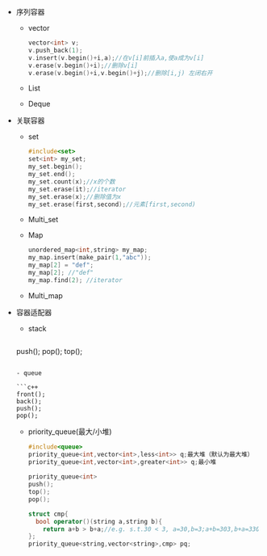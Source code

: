 - 序列容器

  - vector

    ```c++
    vector<int> v;
    v.push_back(1);
    v.insert(v.begin()+i,a);//在v[i]前插入a,使a成为v[i]
    v.erase(v.begin()+i);//删除v[i]
    v.erase(v.begin()+i,v.begin()+j);//删除[i,j) 左闭右开
    ```

  - List

  - Deque

- 关联容器

  - set

    ```c++
    #include<set>
    set<int> my_set;
    my_set.begin();
    my_set.end();
    my_set.count(x);//x的个数
    my_set.erase(it);//iterator
    my_set.erase(x);//删除值为x
    my_set.erase(first,second);//元素[first,second)
    
    ```

  - Multi_set

  - Map

    ```c++
    unordered_map<int,string> my_map;
    my_map.insert(make_pair(1,"abc"));
    my_map[2] = "def";
    my_map[2]; //"def"
    my_map.find(2); //iterator
    ```

  - Multi_map

- 容器适配器

  - stack

    ```c++
  push();
    pop();
  top();
    ```
  
  - queue
  
  	```c++
    front();
    back();
    push();
    pop();
  	```
  
  - priority_queue(最大/小堆)
  
    ```c++
    #include<queue>
    priority_queue<int,vector<int>,less<int>> q;最大堆（默认为最大堆）
    priority_queue<int,vector<int>,greater<int>> q;最小堆
      
    priority_queue<int>
    push();
    top();
    pop();
  
    struct cmp{
      bool operator()(string a,string b){
        return a+b > b+a;//e.g. s.t.30 < 3, a=30,b=3;a+b=303,b+a=330 注意>才是小根堆
    };
    priority_queue<string,vector<string>,cmp> pq;
    ```
    
    

